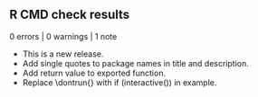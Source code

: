 ## R CMD check results

0 errors | 0 warnings | 1 note

* This is a new release.
* Add single quotes to package names in title and description. 
* Add return value to exported function.
* Replace \dontrun{} with if (interactive()) in example.

